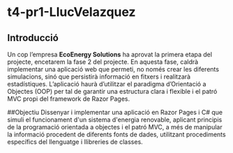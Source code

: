 # t4-pr1-LlucVelazquez

## Introducció
Un cop l’empresa **EcoEnergy Solutions** ha aprovat la primera etapa del projecte, encetarem la fase 2 del projecte. En aquesta fase, caldrà implementar una aplicació web que permeti, no només crear les diferents simulacions, sinó que persistirà informació en fitxers i realitzarà estadístiques.
L’aplicació haurà d’utilitzar el paradigma d’Orientació a Objectes (OOP) per tal de garantir una estructura clara i flexible i el patró MVC propi del framework de Razor Pages.

##Objectiu
Dissenyar i implementar una aplicació en Razor Pages i C# que simuli el funcionament d'un sistema d'energia renovable, aplicant principis de la programació orientada a objectes i el patró MVC, a més de manipular la informació procedent de diferents fonts de dades, utilitzant procediments específics del llenguatge i llibreries de classes.

